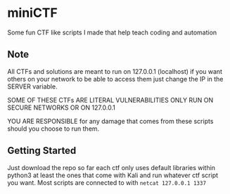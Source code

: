 # miniCTF
Some fun CTF like scripts I made that help teach coding and automation

## Note
All CTFs and solutions are meant to run on 127.0.0.1 (localhost) if you want others on your network to be able to access them just change the IP in the SERVER variable.

SOME OF THESE CTFs ARE LITERAL VULNERABILITIES ONLY RUN ON SECURE NETWORKS OR ON 127.0.0.1

YOU ARE RESPONSIBLE for any damage that comes from these scripts should you choose to run them.

## Getting Started
Just download the repo so far each ctf only uses default libraries within python3 at least the ones that come with Kali and run whatever ctf script you want. Most scripts are connected to with ```netcat 127.0.0.1 1337```
